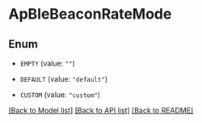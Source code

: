 # ApBleBeaconRateMode

## Enum


* `EMPTY` (value: `""`)

* `DEFAULT` (value: `"default"`)

* `CUSTOM` (value: `"custom"`)


[[Back to Model list]](../README.md#documentation-for-models) [[Back to API list]](../README.md#documentation-for-api-endpoints) [[Back to README]](../README.md)


